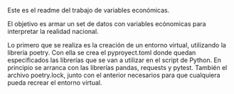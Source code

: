 Este es el readme del trabajo de variables económicas.

El objetivo es armar un set de datos con variables ecónomicas para interpretar la realidad nacional.

Lo primero que se realiza es la creación de un entorno virtual, utilizando la librería poetry. Con ella se crea el pyproyect.toml donde quedan especificados las librerías que se van a utilizar en el script de Python.
En principio se arranca con las librerías pandas, requests y pytest. También el archivo poetry.lock, junto con el anterior necesarios para que cualquiera pueda recrear el entorno virtual.
